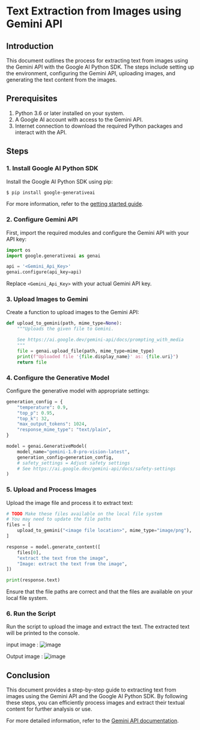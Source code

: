 # Text Extraction from Images using Gemini API

## Introduction

This document outlines the process for extracting text from images using the Gemini API with the Google AI Python SDK. The steps include setting up the environment, configuring the Gemini API, uploading images, and generating the text content from the images.

## Prerequisites

1. Python 3.6 or later installed on your system.
2. A Google AI account with access to the Gemini API.
3. Internet connection to download the required Python packages and interact with the API.

## Steps

### 1. Install Google AI Python SDK

Install the Google AI Python SDK using pip:

```bash
$ pip install google-generativeai
```

For more information, refer to the [getting started guide](https://ai.google.dev/gemini-api/docs/get-started/python).

### 2. Configure Gemini API

First, import the required modules and configure the Gemini API with your API key:

```python
import os
import google.generativeai as genai

api = '<Gemini_Api_Key>'
genai.configure(api_key=api)
```

Replace `<Gemini_Api_Key>` with your actual Gemini API key.

### 3. Upload Images to Gemini

Create a function to upload images to the Gemini API:

```python
def upload_to_gemini(path, mime_type=None):
    """Uploads the given file to Gemini.

    See https://ai.google.dev/gemini-api/docs/prompting_with_media
    """
    file = genai.upload_file(path, mime_type=mime_type)
    print(f"Uploaded file '{file.display_name}' as: {file.uri}")
    return file
```

### 4. Configure the Generative Model

Configure the generative model with appropriate settings:

```python
generation_config = {
    "temperature": 0.9,
    "top_p": 0.95,
    "top_k": 32,
    "max_output_tokens": 1024,
    "response_mime_type": "text/plain",
}

model = genai.GenerativeModel(
    model_name="gemini-1.0-pro-vision-latest",
    generation_config=generation_config,
    # safety_settings = Adjust safety settings
    # See https://ai.google.dev/gemini-api/docs/safety-settings
)
```

### 5. Upload and Process Images

Upload the image file and process it to extract text:

```python
# TODO Make these files available on the local file system
# You may need to update the file paths
files = [
    upload_to_gemini("<image file location>", mime_type="image/png"),
]

response = model.generate_content([
    files[0],
    "extract the text from the image",
    "Image: extract the text from the image",
])

print(response.text)
```

Ensure that the file paths are correct and that the files are available on your local file system.

### 6. Run the Script

Run the script to upload the image and extract the text. The extracted text will be printed to the console.

input image : 
![image](https://github.com/SaiAkhileshP/Text-Extraction-from-Images-using-Gemini-API/assets/101054891/d5a149a9-784d-4ce8-9e30-ac1ec68a92f0)


Output image : 
![image](https://github.com/SaiAkhileshP/Text-Extraction-from-Images-using-Gemini-API/assets/101054891/08fd2398-3107-4450-9027-9e52924ac2c3)


## Conclusion

This document provides a step-by-step guide to extracting text from images using the Gemini API and the Google AI Python SDK. By following these steps, you can efficiently process images and extract their textual content for further analysis or use.

For more detailed information, refer to the [Gemini API documentation](https://ai.google.dev/gemini-api/docs).
